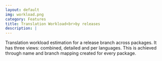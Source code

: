 ```yaml
---
layout: default
img: workload.png
category: Features
title: Translation Workload<br>by releases
description: |
---
```

Translation workload estimation for a release branch across packages. It has three views: combined, detailed and per languages. This is achieved through name and branch mapping created for every package. 
